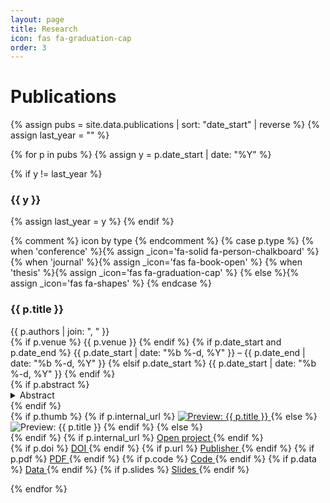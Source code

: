 ```yaml
---
layout: page
title: Research
icon: fas fa-graduation-cap
order: 3
---
```

# Publications
{% assign pubs = site.data.publications | sort: "date_start" | reverse %}
{% assign last_year = "" %}

{% for p in pubs %}
  {% assign y = p.date_start | date: "%Y" %}

  {% if y != last_year %}
### {{ y }}
  {% assign last_year = y %}
  {% endif %}

  {% comment %} icon by type {% endcomment %}
  {% case p.type %}
    {% when 'conference' %}{% assign _icon='fa-solid fa-person-chalkboard' %}
    {% when 'journal'    %}{% assign _icon='fas fa-book-open' %}
    {% when 'thesis'     %}{% assign _icon='fas fa-graduation-cap' %}
    {% else              %}{% assign _icon='fas fa-shapes' %}
  {% endcase %}

<article class="card my-3 shadow-sm">
  <div class="card-body">
    <div class="row align-items-start">
      <!-- LEFT: icon only -->
      <div class="col-md-1 d-flex align-items-center mb-2 mb-md-0">
        <i class="{{ _icon }} fa-2x mr-2" aria-hidden="true"></i>
      </div>
      <!-- MIDDLE: core content -->
      <div class="col-md-8">
        <h3 class="h5 mb-1">{{ p.title }}</h3>
        <div class="small mb-1">{{ p.authors | join: ", " }}</div>
        <div class="small d-flex align-items-center flex-wrap">
          <div class="d-flex align-items-center flex-wrap">
            {% if p.venue %}
              <span class="mr-3"><i class="fas fa-landmark" aria-hidden="true"></i> {{ p.venue }} </span> 
            {% endif %}
            {% if p.date_start and p.date_end %}
              <span>
                <i class="fas fa-calendar-alt m-lg-1" aria-hidden="true"></i> 
                {{ p.date_start | date: "%b %-d, %Y" }} – {{ p.date_end | date: "%b %-d, %Y" }}
              </span>
            {% elsif p.date_start %}
              <span>
                <i class="fas fa-calendar-alt m-lg-1" aria-hidden="true"></i> 
                {{ p.date_start | date: "%b %-d, %Y" }}
              </span>
            {% endif %}
          </div>
        </div>
        {% if p.abstract %}
          <details class="mt-2"><summary>Abstract</summary>{{ p.abstract }}</details>
        {% endif %}
      </div>
      <!-- RIGHT: reserved column (thumb if present) + Open project -->
      <div class="col-md-3">
        {% if p.thumb %}
          {% if p.internal_url %}
            <a href="{{ p.internal_url }}" class="d-block mb-2" aria-label="Open project page">
              <img src="{{ p.thumb }}" class="img-fluid rounded" alt="Preview: {{ p.title }}">
            </a>
          {% else %}
            <img src="{{ p.thumb }}" class="img-fluid rounded mb-2" alt="Preview: {{ p.title }}">
          {% endif %}
        {% else %}
          <div class="mb-2"></div>
        {% endif %}
        {% if p.internal_url %}
          <a class="btn btn-sm btn-outline-dark btn-block" href="{{ p.internal_url }}">
            <i class="fas fa-file-alt mr-1" aria-hidden="true"></i> Open project
          </a>
        {% endif %}
      </div>
    </div>
    <!-- LINKS ROW: non-external assets -->
    <div class="ml-auto d-flex align-items-center">
      {% if p.doi %}
        <a class="btn btn-sm btn-outline-secondary mr-2 mb-2" href="https://doi.org/{{ p.doi }}" target="_blank" rel="noopener">
          <i class="fa-solid fa-circle-info mr-1" aria-hidden="true"></i> DOI
        </a>
      {% endif %}
      {% if p.url %}
        <a class="btn btn-sm btn-outline-secondary mr-2 mb-2" href="{{ p.url }}" target="_blank" rel="noopener">
          <i class="fas fa-external-link-alt mr-1" aria-hidden="true"></i> Publisher
        </a>
      {% endif %}
      {% if p.pdf %}
        <a class="btn btn-sm btn-outline-secondary mr-2 mb-2" href="{{ p.pdf }}" target="_blank" rel="noopener">
          <i class="fas fa-file-pdf mr-1" aria-hidden="true"></i> PDF
        </a>
      {% endif %}
      {% if p.code %}
        <a class="btn btn-sm btn-outline-secondary mr-2 mb-2" href="{{ p.code }}" target="_blank" rel="noopener">
          <i class="fas fa-code mr-1" aria-hidden="true"></i> Code
        </a>
      {% endif %}
      {% if p.data %}
        <a class="btn btn-sm btn-outline-secondary mr-2 mb-2" href="{{ p.data }}" target="_blank" rel="noopener">
          <i class="fas fa-database mr-1" aria-hidden="true"></i> Data
        </a>
      {% endif %}
      {% if p.slides %}
        <a class="btn btn-sm btn-outline-secondary mr-2 mb-2" href="{{ p.slides }}" target="_blank" rel="noopener">
          <i class="fas fa-file-powerpoint mr-1" aria-hidden="true"></i> Slides
        </a>
      {% endif %}
    </div>
  </div>
</article>

{% endfor %}
